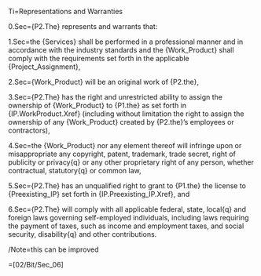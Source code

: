 Ti=Representations and Warranties

0.Sec={P2.The} represents and warrants that:

1.Sec=the {Services} shall be performed in a professional manner and in accordance with the industry standards and the {Work_Product} shall comply with the requirements set forth in the applicable {Project_Assignment},

2.Sec={Work_Product} will be an original work of {P2.the},

3.Sec={P2.The} has the right and unrestricted ability to assign the ownership of {Work_Product} to {P1.the} as set forth in {IP.WorkProduct.Xref} (including without limitation the right to assign the ownership of any {Work_Product} created by {P2.the}&rsquo;s employees or contractors),

4.Sec=the {Work_Product} nor any element thereof will infringe upon or misappropriate any copyright, patent, trademark, trade secret, right of publicity or privacy{q} or any other proprietary right of any person, whether contractual, statutory{q} or common law,

5.Sec={P2.The} has an unqualified right to grant to {P1.the} the license to {Preexisting_IP} set forth in {IP.Preexisting_IP.Xref}, and

6.Sec={P2.The} will comply with all applicable federal, state, local{q} and foreign laws governing self-employed individuals, including laws requiring the payment of taxes, such as income and employment taxes, and social security, disability{q} and other contributions.

/Note=this can be improved

=[02/Bit/Sec_06]
